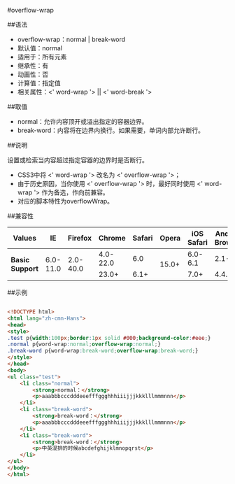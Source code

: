 #overflow-wrap

##语法

- overflow-wrap：normal | break-word
- 默认值：normal
- 适用于：所有元素
- 继承性：有
- 动画性：否
- 计算值：指定值
- 相关属性：&lt;' word-wrap '&gt; || &lt;' word-break '&gt;


##取值

- normal：允许内容顶开或溢出指定的容器边界。
- break-word：内容将在边界内换行。如果需要，单词内部允许断行。


##说明

设置或检索当内容超过指定容器的边界时是否断行。

- CSS3中将 &lt;' word-wrap '&gt; 改名为 &lt;' overflow-wrap '&gt;；
- 由于历史原因，当你使用 &lt;' overflow-wrap '&gt; 时，最好同时使用 &lt;' word-wrap '&gt; 作为备选，作向前兼容。
- 对应的脚本特性为overflowWrap。


##兼容性


<table class="compatible">
<thead>
	<tr>
		<th>Values</th>
		<th>IE</th>
		<th>Firefox</th>
		<th>Chrome</th>
		<th>Safari</th>
		<th>Opera</th>
		<th>iOS Safari</th>
		<th>Android Browser</th>
		<th>Android Chrome</th>
	</tr>
</thead>
<tbody>
	<tr>
		<td rowspan="2"><strong>Basic Support</strong></td>
		<td class="unsupport" rowspan="2">6.0-11.0</td>
		<td class="unsupport" rowspan="2">2.0-40.0</td>
		<td class="unsupport">4.0-22.0</td>
		<td class="unsupport">6.0</td>
		<td class="support" rowspan="2">15.0+</td>
		<td class="unsupport">6.0-6.1</td>
		<td class="unsupport">2.1-4.3</td>
		<td class="unsupport">18.0-21.0</td>
	</tr>
	<tr>
		<td class="support">23.0+</td>
		<td class="support">6.1+</td>
		<td class="support">7.0+</td>
		<td class="support">4.4.0+</td>
		<td class="support">22.0+</td>
	</tr>
</tbody>
</table>




##示例

```html

<!DOCTYPE html>
<html lang="zh-cmn-Hans">
<head>
<style>
.test p{width:100px;border:1px solid #000;background-color:#eee;}
.normal p{word-wrap:normal;overflow-wrap:normal;}
.break-word p{word-wrap:break-word;overflow-wrap:break-word;}
</style>
</head>
<body>
<ul class="test">
	<li class="normal">
		<strong>normal：</strong>
		<p>aaabbbcccdddeeefffggghhhiiijjjkkklllmmmnnn</p>
	</li>
	<li class="break-word">
		<strong>break-word：</strong>
		<p>aaabbbcccdddeeefffggghhhiiijjjkkklllmmmnnn</p>
	</li>
	<li class="break-word">
		<strong>break-word：</strong>
		<p>中英混排的时候abcdefghijklmnopqrst</p>
	</li>
</ul>
</body>
</html>

```

